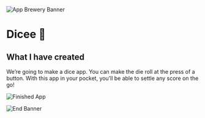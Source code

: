 ![App Brewery Banner](https://github.com/londonappbrewery/Images/blob/master/AppBreweryBanner.png)


# Dicee 🎲


## What I have created

We’re going to make a dice app. You can make the die roll at the press of a button. With this app in your pocket, you’ll be able to settle any score on the go!

![Finished App](https://github.com/londonappbrewery/Images/blob/master/dicee-demo.gif)


![End Banner](https://github.com/londonappbrewery/Images/blob/master/readme-end-banner.png)
